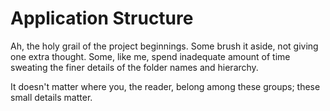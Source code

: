 # Application Structure

Ah, the holy grail of the project beginnings. Some brush it aside, not giving one extra thought. Some, like me, spend inadequate amount of time sweating the finer details of the folder names and hierarchy.

It doesn't matter where you, the reader, belong among these groups; these small details matter.
